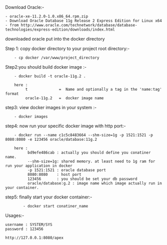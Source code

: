 
Download Oracle:-

    - oracle-xe-11.2.0-1.0.x86_64.rpm.zip
    - Download Oracle Database 11g Release 2 Express Edition for Linux x64
    - from http://www.oracle.com/technetwork/database/database-technologies/express-edition/downloads/index.html

downloaded oracle  put into the docker directory

Step 1: copy docker directory to your project root directory:-
        
        - cp docker /var/www/project_directory
      
Step2:you should build docker image :-

        - docker build -t oracle-11g.2 .
    
        here :
             t              =  Name and optionally a tag in the 'name:tag' format
             oracle-11g.2   =  docker image name  
             
step3: view docker images in your system :-

        - docker images
step4:  now run your specific docker image with http port:-

        - docker run --name c1c5c8483664 --shm-size=1g -p 1521:1521 -p 8080:8080 -e 123456 oracle/database:11g.2
        
        here :
              bd9efe486cab : actually you should define you conatiner name.
              --shm-size=1g: shared memory. at least need to 1g ram for run your application in docker
              -p 1521:1521 : oracle database port 
              8080:8080    : host port
              123456       : you should be set your db password
              oracle/database:g.2 : image name which image actually run in your container.

step5: finally start your docker container:-

            - docker start conatiner_name
            
Usages:-

    username : SYSTEM/SYS
    password : 123456
    
    http://127.0.0.1:8080/apex
    
